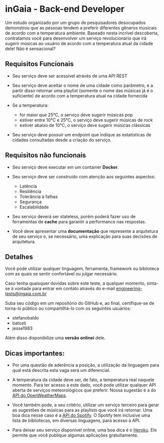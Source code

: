 # inGaia - Back-end Developer

Um estudo organizado por um grupo de pesquisadores desocupados demonstrou que as pessoas tendem a preferir diferentes gêneros musicais de acordo com a temperatura ambiente. Baseado nesta incrível descoberta, contratamos você para desenvolver um serviço revolucionário que irá sugerir músicas ao usuário de acordo com a temperatura atual da cidade dele! Não é sensacional?

## Requisitos Funcionais

- Seu serviço deve ser acessível através de uma API REST

- Seu serviço deve aceitar o nome de uma cidade como parâmetro, e a partir disso retornar uma playlist (somente o nome das músicas já é o suficiente) de acordo com a temperatura atual na cidade fornecida

- Se a temperatura:
    - for maior que 25°C, o serviço deve sugerir músicas pop
    - estiver entre 10°C e 25°C, o serviço deve sugerir músicas de rock
    - estiver abaixo de 10°C, o serviço deve sugerir músicas clássicas

- Seu serviço deve possuir um endpoint que indique as estatísticas de cidades consultadas desde a criação do serviço.

## Requisitos não funcionais
- Seu serviço deve executar em um container **Docker**.

- Seu serviço deve ser construído com atenção aos seguintes aspectos:
    - Latência
    - Resiliência
    - Tolerância à falhas
    - Segurança
    - Escalabilidade

- Seu serviço deverá ser stateless, porém poderá fazer uso de ferramentas de **cache** para garantir a performance nas respostas.

- Você deve apresentar uma **documentação** que represente a arquitetura de seu serviço e, se necessário, uma explicação para suas decisões de arquitetura.


## Detalhes

Você pode utilizar qualquer linguagem, ferramenta, framework ou biblioteca com as quais se sentir confortável ou julgar necessário.

Caso tenha quaisquer dúvidas sobre este teste, a qualquer momento, sinta-se à vontade para entrar em contato através do e-mail engineering-tests@ingaia.com.br

Suba seu código em um repositório do GitHub e, ao final, certifique-se de torna-lo público ou compartilhá-lo com os seguintes usuários:

- stefanobaldo
- batosti
- jesse1983

Além disso disponibilize uma **versão onlinei** dele.

## Dicas importantes:

- Por uma questão de aderência a posição, a utilização da linguagem para qual está descrita esta vaga será um diferencial.

- A temperatura da cidade deve ser, de fato, a temperatura real naquele momento. Para ter acesso a este dado, você pode utilizar qualquer API aberta de serviços meteorológicos que preferir. Nossa sugestão é a do [API do OpenWeatherMaps](https://openweathermap.org/api).

- Você também pode, a seu critério, utilizar um serviço terceiro para gerar as sugestões de músicas para as playlists que você irá retornar. Uma boa dica nesse caso é a [API do Spotify](https://developer.spotify.com/documentation/web-api/). O Spotify tem inclusive  uma lista de bibliotecas, em diversas linguagens, para acesso à API.

- Para deixar seu serviço disponível online, uma boa dica é o [Heroku](https://www.heroku.com/). Ele permite que você publique algumas aplicações gratuitamente.
